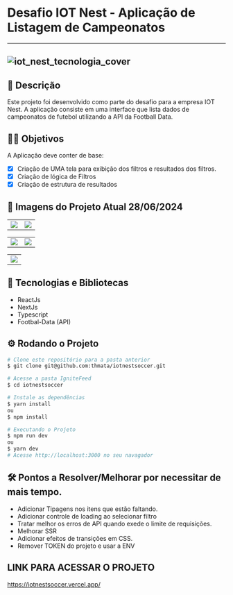 # Desafio IOT Nest - Aplicação de Listagem de Campeonatos

---
![iot_nest_tecnologia_cover](https://github.com/thmata/iotnestsoccer/assets/85140172/1fc45c69-1ebc-4726-9dc1-fe2be650b0e9)
---

## 🚀 Descrição

Este projeto foi desenvolvido como parte do desafio para a empresa IOT Nest. A aplicação consiste em uma interface que lista dados de campeonatos de futebol utilizando a API da Football Data.

## 🏃‍♀️ Objetivos 

A Aplicação deve conter de base:
  
- [X] Criação de UMA tela para exibição dos filtros e resultados dos filtros.
- [X] Criação de lógica de Filtros
- [X] Criação de estrutura de resultados

## 📸 Imagens do Projeto Atual 28/06/2024

<table>
  <tr>
    <td valign="top"><img src="https://github.com/thmata/iotnestsoccer/assets/85140172/51b0897a-2154-4ad4-88fd-f7eafac656ce"/></td>
    <td valign="top"><img src="https://github.com/thmata/iotnestsoccer/assets/85140172/7927b939-db7e-4bb5-8b42-d59ce21bb867"/></td>
  </tr>
</table>

<table>
  <tr>
    <td valign="top"><img src="https://github.com/thmata/iotnestsoccer/assets/85140172/3914eadb-ddcf-4dbb-81a2-d1d0be6e8e02"/></td>
    <td valign="top"><img src="https://github.com/thmata/iotnestsoccer/assets/85140172/1f54f599-2ef2-41cd-a870-a8e282cb079b"/></td>
  </tr>
</table>

<table>
  <tr>
    <td valign="top"><img src="https://github.com/thmata/iotnestsoccer/assets/85140172/be316091-b5ab-4f63-adb8-2aca036b0e84"/></td>
  </tr>
</table>

## 🧰 Tecnologias e Bibliotecas

* ReactJs
* NextJs
* Typescript
* Footbal-Data (API)

## ⚙️ Rodando o Projeto
```bash
# Clone este repositório para a pasta anterior
$ git clone git@github.com:thmata/iotnestsoccer.git

# Acesse a pasta IgniteFeed
$ cd iotnestsoccer

# Instale as dependências
$ yarn install
ou
$ npm install

# Executando o Projeto
$ npm run dev 
ou
$ yarn dev
# Acesse http://localhost:3000 no seu navagador
```
## 🛠️ Pontos a Resolver/Melhorar por necessitar de mais tempo.

- Adicionar Tipagens nos itens que estão faltando.
- Adicionar controle de loading ao selecionar filtro
- Tratar melhor os erros de API quando exede o limite de requisições.
- Melhorar SSR
- Adicionar efeitos de transições em CSS.
- Remover TOKEN do projeto e usar a ENV

## LINK PARA ACESSAR O PROJETO

https://iotnestsoccer.vercel.app/

